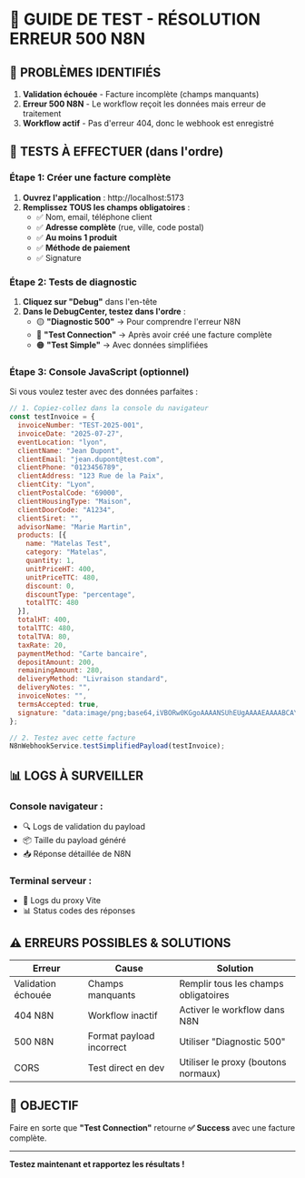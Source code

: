 # 🔧 GUIDE DE TEST - RÉSOLUTION ERREUR 500 N8N

## 🎯 **PROBLÈMES IDENTIFIÉS**

1. **Validation échouée** - Facture incomplète (champs manquants)
2. **Erreur 500 N8N** - Le workflow reçoit les données mais erreur de traitement
3. **Workflow actif** - Pas d'erreur 404, donc le webhook est enregistré

## 🧪 **TESTS À EFFECTUER (dans l'ordre)**

### **Étape 1: Créer une facture complète**

1. **Ouvrez l'application** : http://localhost:5173
2. **Remplissez TOUS les champs obligatoires** :
   - ✅ Nom, email, téléphone client
   - ✅ **Adresse complète** (rue, ville, code postal)
   - ✅ **Au moins 1 produit**
   - ✅ **Méthode de paiement**
   - ✅ Signature

### **Étape 2: Tests de diagnostic**

1. **Cliquez sur "Debug"** dans l'en-tête
2. **Dans le DebugCenter, testez dans l'ordre** :
   - 🟡 **"Diagnostic 500"** → Pour comprendre l'erreur N8N
   - 🔵 **"Test Connection"** → Après avoir créé une facture complète
   - 🟠 **"Test Simple"** → Avec données simplifiées

### **Étape 3: Console JavaScript** (optionnel)

Si vous voulez tester avec des données parfaites :

```javascript
// 1. Copiez-collez dans la console du navigateur
const testInvoice = {
  invoiceNumber: "TEST-2025-001",
  invoiceDate: "2025-07-27",
  eventLocation: "lyon",
  clientName: "Jean Dupont",
  clientEmail: "jean.dupont@test.com", 
  clientPhone: "0123456789",
  clientAddress: "123 Rue de la Paix",
  clientCity: "Lyon",
  clientPostalCode: "69000",
  clientHousingType: "Maison",
  clientDoorCode: "A1234",
  clientSiret: "",
  advisorName: "Marie Martin",
  products: [{
    name: "Matelas Test",
    category: "Matelas",
    quantity: 1,
    unitPriceHT: 400,
    unitPriceTTC: 480,
    discount: 0,
    discountType: "percentage",
    totalTTC: 480
  }],
  totalHT: 400,
  totalTTC: 480,
  totalTVA: 80,
  taxRate: 20,
  paymentMethod: "Carte bancaire",
  depositAmount: 200,
  remainingAmount: 280,
  deliveryMethod: "Livraison standard",
  deliveryNotes: "",
  invoiceNotes: "",
  termsAccepted: true,
  signature: "data:image/png;base64,iVBORw0KGgoAAAANSUhEUgAAAAEAAAABCAYAAAAfFcSJAAAADUlEQVR42mP8/5+hHgAHggJ/PchI7wAAAABJRU5ErkJggg=="
};

// 2. Testez avec cette facture
N8nWebhookService.testSimplifiedPayload(testInvoice);
```

## 📊 **LOGS À SURVEILLER**

### **Console navigateur :**
- 🔍 Logs de validation du payload
- 📦 Taille du payload généré
- 📥 Réponse détaillée de N8N

### **Terminal serveur :**
- 🔄 Logs du proxy Vite
- 📊 Status codes des réponses

## ⚠️ **ERREURS POSSIBLES & SOLUTIONS**

| Erreur | Cause | Solution |
|--------|-------|----------|
| Validation échouée | Champs manquants | Remplir tous les champs obligatoires |
| 404 N8N | Workflow inactif | Activer le workflow dans N8N |
| 500 N8N | Format payload incorrect | Utiliser "Diagnostic 500" |
| CORS | Test direct en dev | Utiliser le proxy (boutons normaux) |

## 🎯 **OBJECTIF**

Faire en sorte que **"Test Connection"** retourne **✅ Success** avec une facture complète.

---

**Testez maintenant et rapportez les résultats !**
